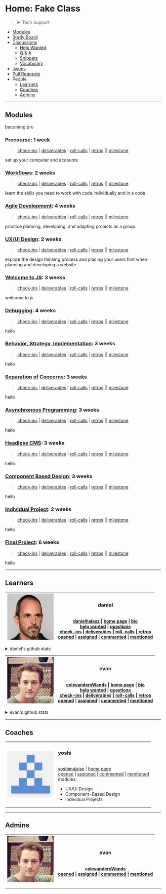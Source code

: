 <!-- BEGIN TOP -->

# Home: Fake Class

> <details>
> <summary>Tech Support</summary>
>
> [![Rubber Ducky](./assets/rubber-ducky.png)](https://rubberduckdebugging.com/)
>
>  </details>

- [Modules](#modules)
- [Study Board](https://github.com/fake-class/home/projects/1)
- [Discussions](https://github.com/fake-class/home/discussions)
  - [Help Wanted](https://github.com/fake-class/home/discussions/categories/help-wanted)
  - [Q & A](https://github.com/fake-class/home/discussions/categories/q-a)
  - [Snippets](https://github.com/fake-class/home/discussions/categories/snippets)
  - [Vocabulary](https://github.com/fake-class/home/discussions/categories/vocabulary)
- [Issues](https://github.com/fake-class/home/issues)
- [Pull Requests](https://github.com/fake-class/home/pulls)
- People
  - [Learners](#learners)
  - [Coaches](#coaches)
  - [Admins](#admins)

---

<!-- END TOP -->

<!-- BEGIN MODULES -->

## Modules

becoming pro

### [Precourse](https://github.com/hackyourfuturebelgium/precourse): 1 week

> [check-ins](https://github.com/fake-class/home/issues/?q=milestone%3Aprecourse+label%3Acheck-in)
> |
> [deliverables](https://github.com/fake-class/home/projects/1?card_filter_query=milestone%3Aprecourse+label%3Adeliverable)
> |
> [roll-calls](https://github.com/fake-class/home/issues/?q=milestone%3Aprecourse+label%3Aroll-call)
> |
> [retros](https://github.com/fake-class/home/issues/?q=milestone%3Aprecourse+label%3Aretro+label%3Acheck-in)
> || [milestone](https://github.com/fake-class/home/milestone/8)

set up your computer and accounts

### [Workflows](https://github.com/hackyourfuturebelgium/workflows): 2 weeks

> [check-ins](https://github.com/fake-class/home/issues/?q=milestone%3Aworkflows+label%3Acheck-in)
> |
> [deliverables](https://github.com/fake-class/home/projects/1?card_filter_query=milestone%3Aworkflows+label%3Adeliverable)
> |
> [roll-calls](https://github.com/fake-class/home/issues/?q=milestone%3Aworkflows+label%3Aroll-call)
> |
> [retros](https://github.com/fake-class/home/issues/?q=milestone%3Aworkflows+label%3Aretro+label%3Acheck-in)
> || [milestone](https://github.com/fake-class/home/milestone/7)

learn the skills you need to work with code individually and in a code

### [Agile Development](https://github.com/hackyourfuturebelgium/agile-development): 4 weeks

> [check-ins](https://github.com/fake-class/home/issues/?q=milestone%3Aagile-development+label%3Acheck-in)
> |
> [deliverables](https://github.com/fake-class/home/projects/1?card_filter_query=milestone%3Aagile-development+label%3Adeliverable)
> |
> [roll-calls](https://github.com/fake-class/home/issues/?q=milestone%3Aagile-development+label%3Aroll-call)
> |
> [retros](https://github.com/fake-class/home/issues/?q=milestone%3Aagile-development+label%3Aretro+label%3Acheck-in)
> || [milestone](https://github.com/fake-class/home/milestone/9)

practice planning, developing, and adapting projects as a group

### [UX/UI Design](https://github.com/hackyourfuturebelgium/ux-ui-design): 2 weeks

> [check-ins](https://github.com/fake-class/home/issues/?q=milestone%3Aux/ui-design+label%3Acheck-in)
> |
> [deliverables](https://github.com/fake-class/home/projects/1?card_filter_query=milestone%3Aux/ui-design+label%3Adeliverable)
> |
> [roll-calls](https://github.com/fake-class/home/issues/?q=milestone%3Aux/ui-design+label%3Aroll-call)
> |
> [retros](https://github.com/fake-class/home/issues/?q=milestone%3Aux/ui-design+label%3Aretro+label%3Acheck-in)
> || [milestone](https://github.com/fake-class/home/milestone/10)

explore the design thinking process and placing your users first when planning
and developing a website

### [Welcome to JS](https://github.com/hackyourfuturebelgium/welcome-to-js): 3 weeks

> [check-ins](https://github.com/fake-class/home/issues/?q=milestone%3Awelcome-to-js+label%3Acheck-in)
> |
> [deliverables](https://github.com/fake-class/home/projects/1?card_filter_query=milestone%3Awelcome-to-js+label%3Adeliverable)
> |
> [roll-calls](https://github.com/fake-class/home/issues/?q=milestone%3Awelcome-to-js+label%3Aroll-call)
> |
> [retros](https://github.com/fake-class/home/issues/?q=milestone%3Awelcome-to-js+label%3Aretro+label%3Acheck-in)
> || [milestone](https://github.com/fake-class/home/milestone/11)

welcome to js

### [Debugging](https://github.com/hackyourfuturebelgium/debugging): 4 weeks

> [check-ins](https://github.com/fake-class/home/issues/?q=milestone%3Adebugging+label%3Acheck-in)
> |
> [deliverables](https://github.com/fake-class/home/projects/1?card_filter_query=milestone%3Adebugging+label%3Adeliverable)
> |
> [roll-calls](https://github.com/fake-class/home/issues/?q=milestone%3Adebugging+label%3Aroll-call)
> |
> [retros](https://github.com/fake-class/home/issues/?q=milestone%3Adebugging+label%3Aretro+label%3Acheck-in)
> || [milestone](https://github.com/fake-class/home/milestone/13)

hello

### [Behavior, Strategy, Implementation](https://github.com/hackyourfuturebelgium/behavior-strategy-implementation): 3 weeks

> [check-ins](https://github.com/fake-class/home/issues/?q=milestone%3Abehavior,-strategy,-implementation+label%3Acheck-in)
> |
> [deliverables](https://github.com/fake-class/home/projects/1?card_filter_query=milestone%3Abehavior,-strategy,-implementation+label%3Adeliverable)
> |
> [roll-calls](https://github.com/fake-class/home/issues/?q=milestone%3Abehavior,-strategy,-implementation+label%3Aroll-call)
> |
> [retros](https://github.com/fake-class/home/issues/?q=milestone%3Abehavior,-strategy,-implementation+label%3Aretro+label%3Acheck-in)
> || [milestone](https://github.com/fake-class/home/milestone/16)

hello

### [Separation of Concerns](https://github.com/hackyourfuturebelgium/separation-of-concerns): 3 weeks

> [check-ins](https://github.com/fake-class/home/issues/?q=milestone%3Aseparation-of-concerns+label%3Acheck-in)
> |
> [deliverables](https://github.com/fake-class/home/projects/1?card_filter_query=milestone%3Aseparation-of-concerns+label%3Adeliverable)
> |
> [roll-calls](https://github.com/fake-class/home/issues/?q=milestone%3Aseparation-of-concerns+label%3Aroll-call)
> |
> [retros](https://github.com/fake-class/home/issues/?q=milestone%3Aseparation-of-concerns+label%3Aretro+label%3Acheck-in)
> || [milestone](https://github.com/fake-class/home/milestone/15)

hello

### [Asynchronous Programming](https://github.com/hackyourfuturebelgium/asynchronous-programming): 3 weeks

> [check-ins](https://github.com/fake-class/home/issues/?q=milestone%3Aasynchronous-programming+label%3Acheck-in)
> |
> [deliverables](https://github.com/fake-class/home/projects/1?card_filter_query=milestone%3Aasynchronous-programming+label%3Adeliverable)
> |
> [roll-calls](https://github.com/fake-class/home/issues/?q=milestone%3Aasynchronous-programming+label%3Aroll-call)
> |
> [retros](https://github.com/fake-class/home/issues/?q=milestone%3Aasynchronous-programming+label%3Aretro+label%3Acheck-in)
> || [milestone](https://github.com/fake-class/home/milestone/12)

hello

### [Headless CMS](https://github.com/hackyourfuturebelgium/headless-cms): 3 weeks

> [check-ins](https://github.com/fake-class/home/issues/?q=milestone%3Aheadless-cms+label%3Acheck-in)
> |
> [deliverables](https://github.com/fake-class/home/projects/1?card_filter_query=milestone%3Aheadless-cms+label%3Adeliverable)
> |
> [roll-calls](https://github.com/fake-class/home/issues/?q=milestone%3Aheadless-cms+label%3Aroll-call)
> |
> [retros](https://github.com/fake-class/home/issues/?q=milestone%3Aheadless-cms+label%3Aretro+label%3Acheck-in)
> || [milestone](https://github.com/fake-class/home/milestone/14)

hello

### [Component Based Design](https://github.com/hackyourfuturebelgium/component-based-design): 3 weeks

> [check-ins](https://github.com/fake-class/home/issues/?q=milestone%3Acomponent-based-design+label%3Acheck-in)
> |
> [deliverables](https://github.com/fake-class/home/projects/1?card_filter_query=milestone%3Acomponent-based-design+label%3Adeliverable)
> |
> [roll-calls](https://github.com/fake-class/home/issues/?q=milestone%3Acomponent-based-design+label%3Aroll-call)
> |
> [retros](https://github.com/fake-class/home/issues/?q=milestone%3Acomponent-based-design+label%3Aretro+label%3Acheck-in)
> || [milestone](https://github.com/fake-class/home/milestone/19)

hello

### [Individual Project](https://github.com/hackyourfuturebelgium/individual-project): 2 weeks

> [check-ins](https://github.com/fake-class/home/issues/?q=milestone%3Aindividual-project+label%3Acheck-in)
> |
> [deliverables](https://github.com/fake-class/home/projects/1?card_filter_query=milestone%3Aindividual-project+label%3Adeliverable)
> |
> [roll-calls](https://github.com/fake-class/home/issues/?q=milestone%3Aindividual-project+label%3Aroll-call)
> |
> [retros](https://github.com/fake-class/home/issues/?q=milestone%3Aindividual-project+label%3Aretro+label%3Acheck-in)
> || [milestone](https://github.com/fake-class/home/milestone/17)

hello

### [Final Project](https://github.com/hackyourfuturebelgium/final-project): 6 weeks

> [check-ins](https://github.com/fake-class/home/issues/?q=milestone%3Afinal-project+label%3Acheck-in)
> |
> [deliverables](https://github.com/fake-class/home/projects/1?card_filter_query=milestone%3Afinal-project+label%3Adeliverable)
> |
> [roll-calls](https://github.com/fake-class/home/issues/?q=milestone%3Afinal-project+label%3Aroll-call)
> |
> [retros](https://github.com/fake-class/home/issues/?q=milestone%3Afinal-project+label%3Aretro+label%3Acheck-in)
> || [milestone](https://github.com/fake-class/home/milestone/18)

hello

---

<!-- END MODULES -->

<!-- BEGIN LEARNERS -->

## Learners

| ![danielhalasz avatar](./.school/assets/avatars/danielhalasz.jpeg) | <h3 id="danielhalasz">daniel</h3><br>[danielhalasz](https://github.com/danielhalasz) \| [home page](asdf) \| [bio](./student-bios/danielhalasz.md)<br>[help wanted](https://github.com/fake-class/home/discussions/categories/help-wanted?discussions_q=author%3Adanielhalasz+category%3Ahelp-wanted+is:unanswered) \| [questions](https://github.com/fake-class/home/discussions/categories/question?discussions_q=author%3Adanielhalasz+category%3AQ%26A+is:unanswered)<br>[check-ins](https://github.com/fake-class/home/issues/?q=author%3Adanielhalasz+label%3Acheck-in) \| [deliverables](https://github.com/fake-class/home/projects/1?card_filter_query=author%3Adaniel+label%3Adeliverable) \| [roll-calls](https://github.com/fake-class/home/issues/?q=author%3Adanielhalasz+label%3Aroll-call) \| [retros](https://github.com/fake-class/home/issues/?q=author%3Adanielhalasz+label%3Aretro)<br>[opened](https://github.com/fake-class/home/issues?q=author%3Adanielhalasz) \| [assigned](https://github.com/fake-class/home/issues?q=assignee%3Adanielhalasz) \| [commented](https://github.com/fake-class/home/issues?q=commenter%3Adanielhalasz) \| [mentioned](https://github.com/fake-class/home/issues?q=mentions%3Adanielhalasz) |
| ------------------------------------------------------------------ | --------------------------------------------------------------------------------------------------------------------------------------------------------------------------------------------------------------------------------------------------------------------------------------------------------------------------------------------------------------------------------------------------------------------------------------------------------------------------------------------------------------------------------------------------------------------------------------------------------------------------------------------------------------------------------------------------------------------------------------------------------------------------------------------------------------------------------------------------------------------------------------------------------------------------------------------------------------------------------------------------------------------------------------------------------------------------------------------------------------------------------------------------------------------------------------------------------------------------------------------------- |

<details>
<summary>daniel's github stats</summary>
<br>

![danielhalasz github activity](https://ghchart.rshah.org/danielhalasz)

![danielhalasz github stats](https://github-readme-stats.vercel.app/api?username=danielhalasz&show_icons=true&theme=default&hide_title=true&hide_rank=true)

</details>

| ![colevandersWands avatar](./.school/assets/avatars/colevandersWands.jpeg) | <h3 id="colevandersWands">evan</h3><br>[colevandersWands](https://github.com/colevandersWands) \| [home page](https://colevandersWands.github.io) \| [bio](./student-bios/colevandersWands.md)<br>[help wanted](https://github.com/fake-class/home/discussions/categories/help-wanted?discussions_q=author%3AcolevandersWands+category%3Ahelp-wanted+is:unanswered) \| [questions](https://github.com/fake-class/home/discussions/categories/question?discussions_q=author%3AcolevandersWands+category%3AQ%26A+is:unanswered)<br>[check-ins](https://github.com/fake-class/home/issues/?q=author%3AcolevandersWands+label%3Acheck-in) \| [deliverables](https://github.com/fake-class/home/projects/1?card_filter_query=author%3Aevan+label%3Adeliverable) \| [roll-calls](https://github.com/fake-class/home/issues/?q=author%3AcolevandersWands+label%3Aroll-call) \| [retros](https://github.com/fake-class/home/issues/?q=author%3AcolevandersWands+label%3Aretro)<br>[opened](https://github.com/fake-class/home/issues?q=author%3AcolevandersWands) \| [assigned](https://github.com/fake-class/home/issues?q=assignee%3AcolevandersWands) \| [commented](https://github.com/fake-class/home/issues?q=commenter%3AcolevandersWands) \| [mentioned](https://github.com/fake-class/home/issues?q=mentions%3AcolevandersWands) |
| -------------------------------------------------------------------------- | --------------------------------------------------------------------------------------------------------------------------------------------------------------------------------------------------------------------------------------------------------------------------------------------------------------------------------------------------------------------------------------------------------------------------------------------------------------------------------------------------------------------------------------------------------------------------------------------------------------------------------------------------------------------------------------------------------------------------------------------------------------------------------------------------------------------------------------------------------------------------------------------------------------------------------------------------------------------------------------------------------------------------------------------------------------------------------------------------------------------------------------------------------------------------------------------------------------------------------------------------------------------------------------------------------------------------------- |

<details>
<summary>evan's github stats</summary>
<br>

![colevandersWands github activity](https://ghchart.rshah.org/colevandersWands)

![colevandersWands github stats](https://github-readme-stats.vercel.app/api?username=colevandersWands&show_icons=true&theme=default&hide_title=true&hide_rank=true)

</details>

---

<!-- END LEARNERS -->

<!-- BEGIN COACHES -->

## Coaches

<table><tr><td> <img alt="yoshimalaise avatar" style="height: 150px; width: 150px;" src="./.school/assets/avatars/yoshimalaise.jpeg"> </td><td> <h3 id="yoshimalaise">yoshi</h3><br><a href="https://github.com/yoshimalaise">yoshimalaise</a> | <a href="asdfasdf">home page</a><br><a href="https://github.com/fake-class/home/issues?q=author%3Ayoshimalaise">opened</a> | <a href="https://github.com/fake-class/home/issues?q=assignee%3Ayoshimalaise">assigned</a> | <a href="https://github.com/fake-class/home/issues?q=commenter%3Ayoshimalaise">commented</a> | <a href="https://github.com/fake-class/home/issues?q=mentions%3Ayoshimalaise">mentioned</a><br>modules:<ul style><li>UX/UI Design</li><li>Component-Based Design</li><li>Individual Projects</li></ul> </td></tr></table>

---

<!-- END COACHES -->

<!-- BEGIN ADMINS -->

## Admins

| ![colevandersWands avatar](./.school/assets/avatars/colevandersWands.jpeg) | <h3 id="colevandersWands">evan</h3><br>[colevandersWands](https://github.com/colevandersWands)<br>[opened](https://github.com/fake-class/home/issues?q=author%3AcolevandersWands) \| [assigned](https://github.com/fake-class/home/issues?q=assignee%3AcolevandersWands) \| [commented](https://github.com/fake-class/home/issues?q=commenter%3AcolevandersWands) \| [mentioned](https://github.com/fake-class/home/issues?q=mentions%3AcolevandersWands) |
| -------------------------------------------------------------------------- | --------------------------------------------------------------------------------------------------------------------------------------------------------------------------------------------------------------------------------------------------------------------------------------------------------------------------------------------------------------------------------------------------------------------------------------------------------- |

---

<!-- END ADMINS -->
